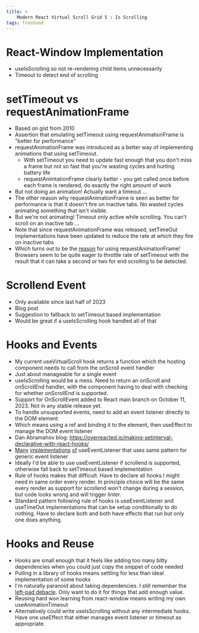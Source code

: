 ```yaml
---
title: >
    Modern React Virtual Scroll Grid 5 : Is Scrolling
tags: frontend
---
```


# React-Window Implementation

* useIsScrolling so not re-rendering child items unnecessarily
* Timeout to detect end of scrolling

# setTimeout vs requestAnimationFrame

* Based on gist from 2010
* Assertion that emulating setTimeout using requestAnimationFrame is "better for performance"
* requestAnimationFrame was introduced as a better way of implementing animations that using setTimeout. 
  * With setTimeout you need to update fast enough that you don't miss a frame but not so fast that you're wasting cycles and hurting battery life
  * requestAnimtationFrame clearly better - you get called once before each frame is rendered, do exactly the right amount of work
* But not doing an animation! Actually want a timeout ...
* The other reason why requestAnimationFrame is seen as better for performance is that it doesn't fire on inactive tabs. No wasted cycles animating something that isn't visible.
* But we're not animating! Timeout only active while scrolling. You can't scroll on an inactive tab ...
* Note that since requestAnimationFrame was released, setTimeOut implementations have been updated to reduce the rate at which they fire on inactive tabs
* Which turns out to be the [reason](https://github.com/bvaughn/react-virtualized/pull/742) for using requestAnimationFrame! Browsers seem to be quite eager to throttle rate of setTimeout with the result that it can take a second or two for end scrolling to be detected. 

# Scrollend Event

* Only available since last half of 2023
* Blog post
* Suggestion to fallback to setTimeout based implementation
* Would be great if a useIsScrolling hook handled all of that

# Hooks and Events

* My current useVirtualScroll hook returns a function which the hosting component needs to call from the  onScroll event handler
* Just about manageable for a single event
* useIsScrolling would be a mess. Need to return an onScroll and onScrollEnd handler, with the component having to deal with checking for whether onScrollEnd is supported.
* Support for OnScrollEvent added to React main branch on October 11, 2023. Not in any stable release yet.
* To handle unsupported events, need to add an event listener directly to the DOM element
* Which means using a ref and binding it to the element, then useEffect to manage the DOM event listener
* Dan Abramahov blog: https://overreacted.io/making-setinterval-declarative-with-react-hooks/
* [Many](https://github.com/donavon/use-event-listener) [implementations](https://github.com/realwugang/use-event-listener) [of](https://github.com/uidotdev/usehooks/blob/experimental/index.js#L329) useEventListener that uses same pattern for generic event listener
* Ideally I'd be able to use useEventListener if scrollend is supported, otherwise fall back to setTimeout based implementation
* Rule of hooks makes that difficult. Have to declare all hooks I might need in same order every render. In principle choice will be the same every render as support for scrollend won't change during a session, but code looks wrong and will trigger linter. 
* Standard pattern following rule of hooks is useEventListener and useTimeOut implementations that can be setup conditionally to do nothing. Have to declare both and both have effects that run but only one does anything. 

# Hooks and Reuse

* Hooks are small enough that it feels like adding too many bitty dependencies when you could just copy the snippet of code needed
* Pulling in a library of hooks means settling for less than ideal implementation of some hooks
* I'm naturally paranoid about taking dependencies. I still remember the [left-pad debacle](https://www.theregister.com/2016/03/23/npm_left_pad_chaos/). Only want to do it for things that add enough value. 
* Reusing hard won learning from react-window means writing my own useAnimationTimeout
* Alternatively could write useIsScrolling without any intermediate hooks. Have one useEffect that either manages event listener or timeout as appropriate.
